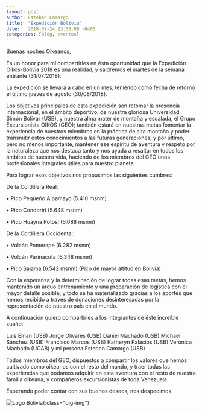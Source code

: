 ```yaml
---
layout: post
author: Esteban Camargo
title:  "Expedición Bolivia"
date:   2018-07-24 23:50:00 -0400
categories: [blog, eventos]
---
```


Buenas noches Oikeanos,

Es un honor para mí compartirles en ésta oportunidad que la Expedición Oikos-Bolivia 2018 es una realidad, y saldremos el martes de la semana entrante (31/07/2018).

La expedición se llevará a cabo en un mes, teniendo como fecha de retorno el último jueves de agosto (30/08/2018).

Los objetivos principales de esta expedición son retomar la presencia internacional, en el ámbito deportivo, de nuestra gloriosa Universidad Simón Bolívar (USB), y nuestra alma mater de montaña y escalada, el Grupo Excursionista OIKOS (GEO); también estará en nuestras metas fomentar la experiencia de nuestros miembros en la práctica de alta montaña y poder transmitir estos conocimientos a las futuras generaciones; y por último, pero no menos importante, mantener ese espíritu de aventura y respeto por la naturaleza que nos destaca tanto y nos ayuda a resaltar en todos los ámbitos de nuestra vida, haciendo de los miembros del GEO unos profesionales integrales útiles para nuestro planeta.

Para lograr esos objetivos nos propusimos las siguientes cumbres:

De la Cordillera Real:

• Pico Pequeño Alpamayo (5.410 msnm)

• Pico Condoriri (5.648 msnm)

• Pico Huayna Potosí (6.088 msnm)

De la Cordillera Occidental:

• Volcán Pomerape (6.282 msnm)

• Volcán Parinacota (6.348 msnm)

• Pico Sajama (6.542 msnm) (Pico de mayor altitud en Bolivia)

Con la esperanza y la determinación de lograr todas esas metas, hemos mantenido un arduo entrenamiento y una preparación de logística con el mayor detalle posible, y todo se ha materializado gracias a los aportes que hemos recibido a través de donaciones desinteresadas por la representación de nuestro país en el mundo.

A continuación quiero compartirles a los integrantes de éste increíble sueño:

Luis Eman (USB)
Jorge Olivares (USB)
Daniel Machado (USB)
Michael Sánchez (USB)
Francisco Marcos (USB)
Katheryn Palacios (USB)
Verónica Machado (UCAB)
y mi persona Esteban Camargo (USB)

Todos miembros del GEO, dispuestos a compartir los valores que hemos cultivado como oikeanos con el resto del mundo, y traer todas las experiencias que podamos adquirir en esta aventura con el resto de nuestra familia oikeana, y compañeros excursionistas de toda Venezuela.

Esperando poder contar con sus buenos deseos, nos despedimos.

![Logo Bolivia](http://gdurl.com/A8OX){:class="big-img"}